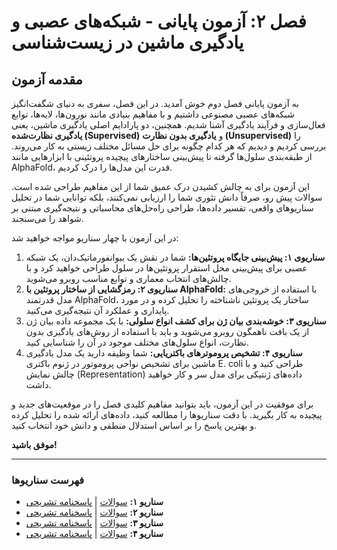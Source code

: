 # فصل ۲: آزمون پایانی - شبکه‌های عصبی و یادگیری ماشین در زیست‌شناسی

## مقدمه آزمون

به آزمون پایانی فصل دوم خوش آمدید. در این فصل، سفری به دنیای شگفت‌انگیز شبکه‌های عصبی مصنوعی داشتیم و با مفاهیم بنیادی مانند نورون‌ها، لایه‌ها، توابع فعال‌سازی و فرآیند یادگیری آشنا شدیم. همچنین، دو پارادایم اصلی یادگیری ماشین، یعنی **یادگیری نظارت‌شده (Supervised)** و **یادگیری بدون نظارت (Unsupervised)** را بررسی کردیم و دیدیم که هر کدام چگونه برای حل مسائل مختلف زیستی به کار می‌روند. از طبقه‌بندی سلول‌ها گرفته تا پیش‌بینی ساختارهای پیچیده پروتئینی با ابزارهایی مانند AlphaFold، قدرت این مدل‌ها را درک کردیم.

این آزمون برای به چالش کشیدن درک عمیق شما از این مفاهیم طراحی شده است. سوالات پیش رو، صرفاً دانش تئوری شما را ارزیابی نمی‌کنند، بلکه توانایی شما در تحلیل سناریوهای واقعی، تفسیر داده‌ها، طراحی راه‌حل‌های محاسباتی و نتیجه‌گیری مبتنی بر شواهد را می‌سنجند.

در این آزمون با چهار سناریو مواجه خواهید شد:

1.  **سناریوی ۱: پیش‌بینی جایگاه پروتئین‌ها:** شما در نقش یک بیوانفورماتیک‌دان، یک شبکه عصبی برای پیش‌بینی محل استقرار پروتئین‌ها در سلول طراحی خواهید کرد و با چالش‌های انتخاب معماری و توابع مناسب روبرو می‌شوید.
2.  **سناریوی ۲: رمزگشایی از ساختار پروتئین با AlphaFold:** با استفاده از خروجی‌های مدل قدرتمند AlphaFold، ساختار یک پروتئین ناشناخته را تحلیل کرده و در مورد پایداری و عملکرد آن نتیجه‌گیری می‌کنید.
3.  **سناریوی ۳: خوشه‌بندی بیان ژن برای کشف انواع سلولی:** با یک مجموعه داده بیان ژن از یک بافت ناهمگون روبرو می‌شوید و باید با استفاده از روش‌های یادگیری بدون نظارت، انواع سلول‌های مختلف موجود در آن را شناسایی کنید.
4.  **سناریوی ۴: تشخیص پروموترهای باکتریایی:** شما وظیفه دارید یک مدل یادگیری ماشین برای تشخیص نواحی پروموتور در ژنوم باکتری E. coli طراحی کنید و با چالش نمایش (Representation) داده‌های ژنتیکی برای مدل سر و کار خواهید داشت.

برای موفقیت در این آزمون، باید بتوانید مفاهیم کلیدی فصل را در موقعیت‌های جدید و پیچیده به کار بگیرید. با دقت سناریوها را مطالعه کنید، داده‌های ارائه شده را تحلیل کرده و بهترین پاسخ را بر اساس استدلال منطقی و دانش خود انتخاب کنید.

**موفق باشید!**

---

### فهرست سناریوها

- **سناریو ۱:** [سوالات](./scenario-01-questions.md) | [پاسخنامه تشریحی](./scenario-01-answers.md)
- **سناریو ۲:** [سوالات](./scenario-02-questions.md) | [پاسخنامه تشریحی](./scenario-02-answers.md)
- **سناریو ۳:** [سوالات](./scenario-03-questions.md) | [پاسخنامه تشریحی](./scenario-03-answers.md)
- **سناریو ۴:** [سوالات](./scenario-04-questions.md) | [پاسخنامه تشریحی](./scenario-04-answers.md)
